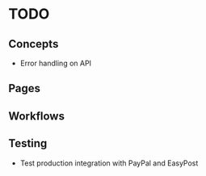 # TODO

## Concepts
- Error handling on API

## Pages

## Workflows

## Testing
- Test production integration with PayPal and EasyPost
